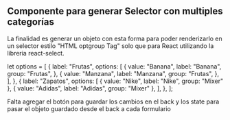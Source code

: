 ## Componente para generar Selector con multiples categorías

La finalidad es generar un objeto con esta forma para poder renderizarlo
en un selector estilo "HTML optgroup Tag" solo que para React utilizando
la libreria react-select.

let options = [
{
label: "Frutas",
options: [
{
value: "Banana",
label: "Banana",
group: "Frutas",
},
{
value: "Manzana",
label: "Manzana",
group: "Frutas",
},
],
},
{
label: "Zapatos",
options: [
{ value: "Nike", label: "Nike", group: "Mixer" },
{ value: "Adidas", label: "Adidas", group: "Mixer" },
],
},
];

Falta agregar el botón para guardar los cambios en el back y los state para pasar el objeto guardado desde el back a cada formulario
